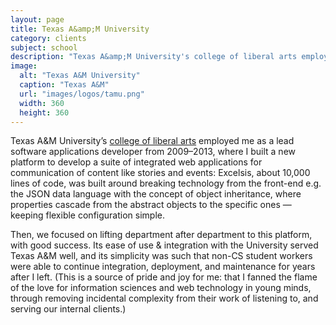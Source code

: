 ```yaml
---
layout: page
title: Texas A&amp;M University
category: clients
subject: school
description: "Texas A&amp;M University's college of liberal arts employed me as their lead web applications developer from 2009–2013."
image:
  alt: "Texas A&M University"
  caption: "Texas A&M"
  url: "images/logos/tamu.png"
  width: 360
  height: 360
---
```


Texas A&M  University’s
[college of liberal arts](http://liberalartsarchive.tamu.edu/html/home.html) employed me as a lead software applications developer
from 2009–2013,
where I built a new platform to develop a suite of integrated web applications
for communication of content like stories and events: Excelsis,
about 10,000 lines of code, was built around breaking technology
from the front-end e.g. the JSON data language with the concept
of object inheritance, where properties cascade from the abstract objects
to the specific ones — keeping flexible configuration simple.

Then, we focused on lifting department after department to this platform,
with good success. Its ease of use & integration with the University served
Texas A&M well, and its simplicity was such that non-CS student workers
were able to continue integration, deployment, and maintenance
for years after I left. (This is a source of pride and joy for me:
  that I fanned the flame of the love for information sciences and
  web technology in young minds, through removing incidental complexity
  from their work of listening to, and serving our internal clients.)
